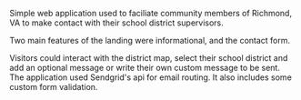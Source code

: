 Simple web application used to faciliate community members of Richmond, VA to make contact with their school district supervisors.

Two main features of the landing were informational, and the contact form. 

Visitors could interact with the district map, select their school district and add an optional message or write their own custom message to be sent. 
The application used Sendgrid's api for email routing. It also includes some custom form validation.
